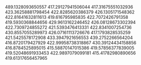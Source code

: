 489.1328093650557
417.29127941506044
417.31675551032936
423.36258881798454
422.8285620386379
426.1305171548362
422.81641632811613
419.616795985835
422.7072426791358
419.5930368844656
429.9613162246452
426.08128673302394
422.7309724855272
421.5393476413331
422.8341007254736
430.8557055289973
426.07161113726676
417.1793828535259
421.5425578172908
433.3947921656553
439.2752266564204
416.8720179427929
422.99958738318867
430.39124434158856
416.8784525895015
415.58870147015386
419.57856377839005
419.52048691933453
422.9897079099181
415.41782980890656
419.61317656457965
